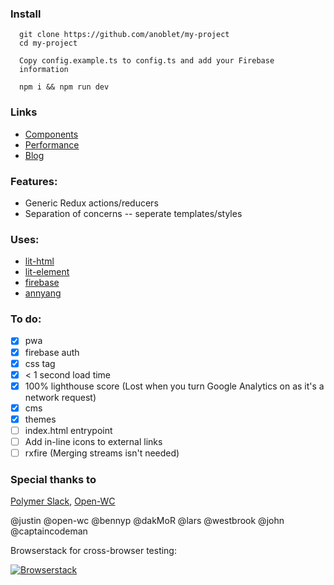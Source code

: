 ### Install

<div style="padding: 0 1em">

```
git clone https://github.com/anoblet/my-project
cd my-project

Copy config.example.ts to config.ts and add your Firebase information

npm i && npm run dev
```

</div>

### Links

- [Components](/components)
- [Performance](/performance)
- [Blog](/blog)

### Features:

- Generic Redux actions/reducers
- Separation of concerns -- seperate templates/styles

### Uses:

- <a href="https://lit-html.polymer-project.org/" rel="noreferrer" target="_blank">lit-html</a>
- <a href="https://lit-element.polymer-project.org/"  rel="noreferrer" target="_blank">lit-element</a>
- <a href="https://firebase.google.com/" rel="noreferrer" target="_blank">firebase</a>
- <a href="https://www.talater.com/annyang/" rel="noreferrer" target="_blank">annyang</a>

### To do:

- [x] pwa
- [x] firebase auth
- [x] css tag
- [x] < 1 second load time
- [x] 100% lighthouse score (Lost when you turn Google Analytics on as it's a network request)
- [x] cms
- [x] themes
- [ ] index.html entrypoint
- [ ] Add in-line icons to external links
- [ ] rxfire (Merging streams isn't needed)

### Special thanks to

<a href="https://polymer.slack.com/messages/general/" rel="noreferrer" target="_blank">Polymer Slack</a>, <a href="https://open-wc.org/" rel="noreferrer" target="_blank">Open-WC</a>

@justin @open-wc @bennyp @dakMoR @lars @westbrook @john @captaincodeman

Browserstack for cross-browser testing:

[![Browserstack](https://raw.githubusercontent.com/anoblet/my-project/master/src/assets/Browserstack-logo@2x.png)](https://browserstack.com/)
